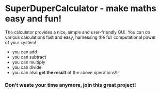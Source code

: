 # SuperDuperCalculator - make maths easy and fun!

The calculator provides a nice, simple and user-friendly GUI. You can do various calculations 
fast and easy, harnessing the full computational power of your system!

- you can add
- you can subtract
- you can multiply
- you can divide
- you can also **get the result** of the above operations!!!

### Don't waste your time anymore, join this great project!

